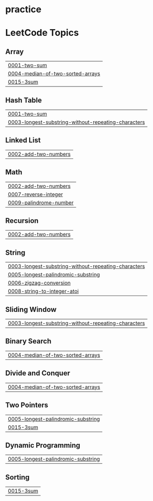 # practice
<!---LeetCode Topics Start-->
# LeetCode Topics
## Array
|  |
| ------- |
| [0001-two-sum](https://github.com/aishuJL/practice/tree/master/0001-two-sum) |
| [0004-median-of-two-sorted-arrays](https://github.com/aishuJL/practice/tree/master/0004-median-of-two-sorted-arrays) |
| [0015-3sum](https://github.com/aishuJL/practice/tree/master/0015-3sum) |
## Hash Table
|  |
| ------- |
| [0001-two-sum](https://github.com/aishuJL/practice/tree/master/0001-two-sum) |
| [0003-longest-substring-without-repeating-characters](https://github.com/aishuJL/practice/tree/master/0003-longest-substring-without-repeating-characters) |
## Linked List
|  |
| ------- |
| [0002-add-two-numbers](https://github.com/aishuJL/practice/tree/master/0002-add-two-numbers) |
## Math
|  |
| ------- |
| [0002-add-two-numbers](https://github.com/aishuJL/practice/tree/master/0002-add-two-numbers) |
| [0007-reverse-integer](https://github.com/aishuJL/practice/tree/master/0007-reverse-integer) |
| [0009-palindrome-number](https://github.com/aishuJL/practice/tree/master/0009-palindrome-number) |
## Recursion
|  |
| ------- |
| [0002-add-two-numbers](https://github.com/aishuJL/practice/tree/master/0002-add-two-numbers) |
## String
|  |
| ------- |
| [0003-longest-substring-without-repeating-characters](https://github.com/aishuJL/practice/tree/master/0003-longest-substring-without-repeating-characters) |
| [0005-longest-palindromic-substring](https://github.com/aishuJL/practice/tree/master/0005-longest-palindromic-substring) |
| [0006-zigzag-conversion](https://github.com/aishuJL/practice/tree/master/0006-zigzag-conversion) |
| [0008-string-to-integer-atoi](https://github.com/aishuJL/practice/tree/master/0008-string-to-integer-atoi) |
## Sliding Window
|  |
| ------- |
| [0003-longest-substring-without-repeating-characters](https://github.com/aishuJL/practice/tree/master/0003-longest-substring-without-repeating-characters) |
## Binary Search
|  |
| ------- |
| [0004-median-of-two-sorted-arrays](https://github.com/aishuJL/practice/tree/master/0004-median-of-two-sorted-arrays) |
## Divide and Conquer
|  |
| ------- |
| [0004-median-of-two-sorted-arrays](https://github.com/aishuJL/practice/tree/master/0004-median-of-two-sorted-arrays) |
## Two Pointers
|  |
| ------- |
| [0005-longest-palindromic-substring](https://github.com/aishuJL/practice/tree/master/0005-longest-palindromic-substring) |
| [0015-3sum](https://github.com/aishuJL/practice/tree/master/0015-3sum) |
## Dynamic Programming
|  |
| ------- |
| [0005-longest-palindromic-substring](https://github.com/aishuJL/practice/tree/master/0005-longest-palindromic-substring) |
## Sorting
|  |
| ------- |
| [0015-3sum](https://github.com/aishuJL/practice/tree/master/0015-3sum) |
<!---LeetCode Topics End-->